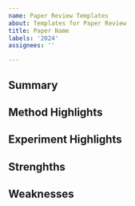 ```yaml
---
name: Paper Review Templates
about: Templates for Paper Review
title: Paper Name
labels: '2024'
assignees: ''

---
```


## Summary

## Method Highlights

## Experiment Highlights

## Strenghths

## Weaknesses
